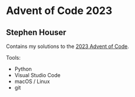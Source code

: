 # Advent of Code 2023
## Stephen Houser

Contains my solutions to the [2023 Advent of Code](https://adventofcode.com/2023).

Tools:
- Python
- Visual Studio Code
- macOS / Linux
- git